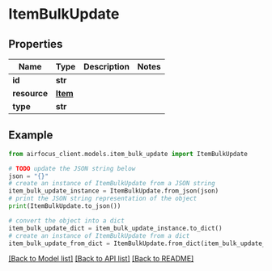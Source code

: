 # ItemBulkUpdate


## Properties

Name | Type | Description | Notes
------------ | ------------- | ------------- | -------------
**id** | **str** |  | 
**resource** | [**Item**](Item.md) |  | 
**type** | **str** |  | 

## Example

```python
from airfocus_client.models.item_bulk_update import ItemBulkUpdate

# TODO update the JSON string below
json = "{}"
# create an instance of ItemBulkUpdate from a JSON string
item_bulk_update_instance = ItemBulkUpdate.from_json(json)
# print the JSON string representation of the object
print(ItemBulkUpdate.to_json())

# convert the object into a dict
item_bulk_update_dict = item_bulk_update_instance.to_dict()
# create an instance of ItemBulkUpdate from a dict
item_bulk_update_from_dict = ItemBulkUpdate.from_dict(item_bulk_update_dict)
```
[[Back to Model list]](../README.md#documentation-for-models) [[Back to API list]](../README.md#documentation-for-api-endpoints) [[Back to README]](../README.md)


